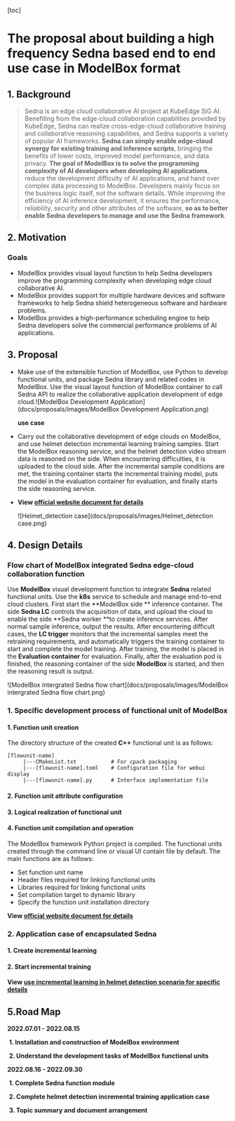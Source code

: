 [toc]

# The proposal about building a high frequency Sedna based end to end use case in ModelBox format

## 1. Background

> Sedna is an edge cloud collaborative AI project at KubeEdge SIG AI. Benefiting from the edge-cloud collaboration capabilities provided by KubeEdge, Sedna can realize cross-edge-cloud collaborative training and collaborative reasoning capabilities, and Sedna supports a variety of popular AI frameworks. **Sedna can simply enable edge-cloud synergy for existing training and inference scripts**, bringing the benefits of lower costs, improved model performance, and data privacy. **The goal of ModelBox is to solve the programming complexity of AI developers when developing AI applications**, reduce the development difficulty of AI applications, and hand over complex data processing to ModelBox. Developers mainly focus on the business logic itself, not the software details. While improving the efficiency of AI inference development, it ensures the performance, reliability, security and other attributes of the software, **so as to better enable Sedna developers to manage and use the Sedna framework**.

## 2. Motivation

### Goals

- ModelBox provides visual layout function to help Sedna developers improve the programming complexity when developing edge cloud collaborative AI.
- ModelBox provides support for multiple hardware devices and software frameworks to help Sedna shield heterogeneous software and hardware problems.
- ModelBox provides a high-performance scheduling engine to help Sedna developers solve the commercial performance problems of AI applications.

## 3. Proposal

- Make use of the extensible function of ModelBox, use Python to develop functional units, and package Sedna library and related codes in ModelBox. Use the visual layout function of ModelBox container to call Sedna API to realize the collaborative application development of edge cloud.![ModelBox Development Application](docs/proposals/images/ModelBox Development Application.png)

  **use case**

- Carry out the collaborative development of edge clouds on ModelBox, and use helmet detection incremental learning training samples. Start the ModelBox reasoning service, and the helmet detection video stream data is reasoned on the side. When encountering difficulties, it is uploaded to the cloud side. After the incremental sample conditions are met, the training container starts the incremental training model, puts the model in the evaluation container for evaluation, and finally starts the side reasoning service.

- **View [official website document for details]( https://modelbox-ai.com/ )**

  

  ![Helmet_detection case](docs/proposals/images/Helmet_detection case.png)

## 4. Design Details

### Flow chart of ModelBox integrated Sedna edge-cloud collaboration function

Use **ModelBox** visual development function to integrate **Sedna** related functional units. Use the **k8s** service to schedule and manage end-to-end cloud clusters. First start the **ModelBox side ** inference container. The side **Sedna LC** controls the acquisition of data, and upload the cloud to enable the side **Sedna worker **to create inference services. After normal sample inference, output the results. After encountering difficult cases, the **LC trigger** monitors that the incremental samples meet the retraining requirements, and automatically triggers the training container to start and complete the model training. After training, the model is placed in the **Evaluation container** for evaluation. Finally, after the evaluation pod is finished, the reasoning container of the side **ModelBox** is started, and then the reasoning result is output.

![ModelBox intergrated Sedna flow chart](docs/proposals/images/ModelBox intergrated Sedna flow chart.png)

### 1. Specific development process of functional unit of ModelBox

#### 1. Function unit creation

 The directory structure of the created **C++** functional unit is as follows:

```
[flowunit-name]
     |---CMakeList.txt           # For cpack packaging
     |---[flowunit-name].toml    # Configuration file for webui display
     |---[flowunit-name].py      # Interface implementation file
```

#### 2. Function unit attribute configuration

#### 3. Logical realization of functional unit

#### 4. Function unit compilation and operation

The ModelBox framework Python project is compiled. The functional units created through the command line or visual UI contain file by default. The main functions are as follows:

- Set function unit name
- Header files required for linking functional units
- Libraries required for linking functional units
- Set compilation target to dynamic library
- Specify the function unit installation directory

**View [official website document for details]( https://modelbox-ai.com/ )**



### 2. Application case of encapsulated Sedna

#### 1. Create incremental learning

#### 2. Start incremental training

**View [use incremental learning in helmet detection scenario for specific details](https://github.com/kubeedge/sedna/blob/main/examples/incremental_learning/helmet_detection/README.md)**



## 5.Road Map

**2022.07.01 - 2022.08.15**

​	**1. Installation and construction of ModelBox environment**

​	**2. Understand the development tasks of ModelBox functional units**

**2022.08.16 - 2022.09.30**

​	**1. Complete Sedna function module**

​	**2. Complete helmet detection incremental training application case**

​	**3. Topic summary and document arrangement**